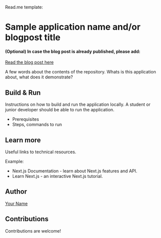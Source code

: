 Read.me template:

# Sample application name and/or blogpost title

#### (Optional) In case the blog post is already published, please add:
[Read the blog post here](https://configcat.com/blog/)

A few words about the contents of the repository. Whats is this application about, what does it demonstrate?

## Build & Run

Instructions on how to build and run the application locally. A student or junior developer should be able to run the application.
- Prerequisites
- Steps, commands to run

## Learn more

Useful links to technical resources.

Example:
- Next.js Documentation - learn about Next.js features and API.
- Learn Next.js - an interactive Next.js tutorial.

## Author
[Your Name](https://github.com/your_name)

## Contributions
Contributions are welcome!
